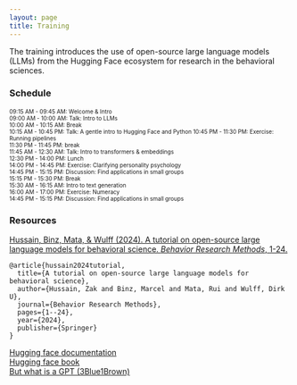 ```yaml
---
layout: page
title: Training
---
```


The training introduces the use of open-source large language models (LLMs) from the Hugging Face ecosystem for research in the behavioral sciences. 

### Schedule

<font style="font-size:10">09:15 AM - 09:45 AM: Welcome & Intro<br>
09:00 AM - 10:00 AM: Talk: Intro to LLMs<br>
10:00 AM - 10:15 AM: Break<br>
10:15 AM - 10:45 PM: Talk: A gentle intro to Hugging Face and Python
10:45 PM - 11:30 PM: Exercise: Running pipelines<br>
11:30 PM - 11:45 PM: break<br> 
11:45 AM - 12:30 AM: Talk: Intro to transformers & embeddings<br>
12:30 PM - 14:00 PM: Lunch<br>
14:00 PM - 14:45 PM: Exercise: Clarifying personality psychology<br>
14:45 PM - 15:15 PM: Discussion: Find applications in small groups<br>
15:15 PM - 15:30 PM: Break<br>
15:30 AM - 16:15 AM: Intro to text generation<br>
16:00 AM - 17:00 PM: Exercise: Numeracy<br>
14:45 PM - 15:15 PM: Discussion: Find applications in small groups<br>
</font>

### Resources

<a href="https://doi.org/10.3758/s13428-024-02455-8">Hussain, Binz, Mata, & Wulff (2024). A tutorial on open-source large language models for behavioral science. *Behavior Research Methods*, 1-24.
</a>
```
@article{hussain2024tutorial,
  title={A tutorial on open-source large language models for behavioral science},
  author={Hussain, Zak and Binz, Marcel and Mata, Rui and Wulff, Dirk U},
  journal={Behavior Research Methods},
  pages={1--24},
  year={2024},
  publisher={Springer}
}
```

<a href="https://huggingface.co/docs">Hugging face documentation<br>
<a href="https://transformersbook.com/">Hugging face book</a><br>
<a href="https://www.youtube.com/watch?v=wjZofJX0v4M&list=PLZHQObOWTQDNU6R1_67000Dx_ZCJB-3pi&index=5">But what is a GPT (3Blue1Brown)</a><br>

